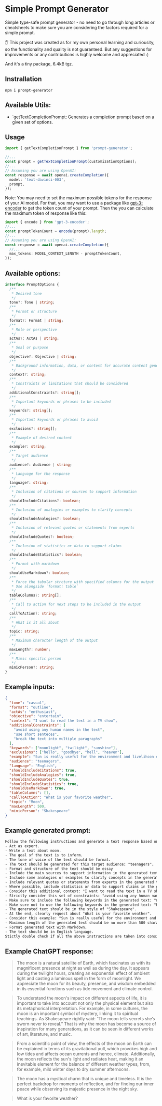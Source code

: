 # Simple Prompt Generator

Simple type-safe prompt generator - no need to go through long articles or cheatsheets to make sure you are considering the factors required for a simple prompt.

✋ This project was created as for my own personal learning and curiousity, so the functionality and quality is not guaranteed. But any suggestions for improvements or any contributions is highly welcome and appreciated :)

And it's a tiny package, 6.4kB tgz.

## Instrallation

```shell
npm i prompt-generator
```

## Available Utils:

- `getTextCompletionPrompt: Generates a completion prompt based on a given set of options.

## Usage

```ts
import { getTextCompletionPrompt } from 'prompt-generator';

//...
const prompt = getTextCompletionPrompt(customizationOptions);
//...
// Assuming you are using OpenAI:
const response = await openai.createCompletion({
  model: 'text-davinci-003',
  prompt,
});
```

Note: You may need to set the maximum possible tokens for the response of your AI model. For that, you may want to use a package like [gpt-3-encoder](https://www.npmjs.com/package/gpt-3-encoder) to get the token count of your prompt. Then the you can calculate the maximum token of response like this:

```ts
import { encode } from 'gpt-3-encoder';
//...
const promptTokenCount = encode(prompt).length;
//...
// Assuming you are using OpenAI:
const response = await openai.createCompletion({
  //...
  max_tokens: MODEL_CONTEXT_LENGTH - promptTokenCount,
});
```

## Available options:

```ts
interface PromptOptions {
  /**
   * Desired tone
   */
  tone?: Tone | string;
  /**
   * Format or structure
   */
  format?: Format | string;
  /**
   * Role or perspective
   */
  actAs?: ActAs | string;
  /**
   * Goal or purpose
   */
  objective?: Objective | string;
  /**
   * Background information, data, or context for accurate content generation
   */
  context?: string;
  /**
   * Constraints or limitations that should be considered
   */
  additionalConstraints?: string[];
  /**
   * Important keywords or phrases to be included
   */
  keywords?: string[];
  /**
   * Important keywords or phrases to avoid
   */
  exclusions?: string[];
  /**
   * Example of desired content
   */
  example?: string;
  /**
   * Target audience
   */
  audience?: Audience | string;
  /**
   * Language for the response
   */
  language?: string;
  /**
   * Inclusion of citations or sources to support information
   */
  shouldIncludeCitations?: boolean;
  /**
   * Inclusion of analogies or examples to clarify concepts
   */
  shouldIncludeAnalogies?: boolean;
  /**
   * Inclusion of relevant quotes or statements from experts
   */
  shouldIncludeQuotes?: boolean;
  /**
   * Inclusion of statistics or data to support claims
   */
  shouldIncludeStatistics?: boolean;
  /**
   * Format with markdown
   */
  shouldUseMarkdown?: boolean;
  /**
   * Force the tabular strcture with specified columns for the output
   * Use alongside `format: table`
   */
  tableColumns?: string[];
  /**
   * Call to action for next steps to be included in the output
   */
  callToAction?: string;
  /**
   * What is it all about
   */
  topic: string;
  /**
   * Maximum character length of the output
   */
  maxLength?: number;
  /**
   * Mimic specific person
   */
  mimicPerson?: string;
}
```

## Example inputs:

```json
{
  "tone": "casual",
  "format": "outline",
  "actAs": "enthusiast",
  "objective": "entertain",
  "context": "I want to read the text in a TV show",
  "additionalConstraints": [
    "avoid using any human names in the text",
    "use short senteces",
    "break the text into multiple paragraphs"
  ],
  "keywords": ["moonlight", "twilight", "sunshine"],
  "exclusions": ["hello", "goodbye", "hell", "heaven"],
  "example": "Sun is really useful for the environment and livelihoon on earth. people will die without sun. but we should make sure to to wear sunglasses and sunscreen to stay safe when we are sunbathing",
  "audience": "teenagers",
  "language": "English",
  "shouldIncludeCitations": true,
  "shouldIncludeAnalogies": true,
  "shouldIncludeQuotes": true,
  "shouldIncludeStatistics": true,
  "shouldUseMarkdown": true,
  "tableColumns": [],
  "callToAction": "What is your favorite weather",
  "topic": "Moon",
  "maxLength": 500,
  "mimicPerson": "Shakespeare"
}
```

## Example generated prompt:

```txt
Follow the following instructions and generate a text response based on them.
- Act as expert.
- Write a text about moon.
- The goal of the text is to inform.
- The tone of voice of the text should be formal.
- The text should be generated for this target audience: "teenagers".
- Format and structure of the text should be essay
- Include the main sources to support information in the generated text.
- Include some analogies or examples to clarify concepts in the generated text.
- Include relevant quotes or statements from experts in the generated text.
- Where possible, include statistics or data to support claims in the generated text.
- Consider this additional context: "I want to read the text in a TV show".
- Strictly consider this set of constraints: "avoid using any human names in the text", "use short sentences", "break the text into multiple paragraphs".
- Make sure to include the following keywords in the generated text: "moonlight", "twilight", "sunshine".
- Make sure not to use the following keywords in the generated text: "hello", "goodbye", "hell", "heaven".
- The generated text should be in the style of "Shakespeare".
- At the end, clearly request about "What is your favorite weather".
- Consider this example: "Sun is really useful for the environment and livelihoon on earth. people will die without sun. but we should make sure to to wear sunglasses and sunscreen to stay safe when we are sunbathing".
- Maximum length of the generated text should be no more than 500 characters.
- Format generated text with Markdown.
- The text should be in English language.
Stictly double check if all the above instructions are taken into consideration and the response is accurate before returning it.
```

## Example ChatGPT response:

> The moon is a natural satellite of Earth, which fascinates us with its magnificent presence at night as well as during the day. It appears during the twilight hours, creating an exponential effect of ambient light and casting a luminous spell in the form of moonlight. We appreciate the moon for its beauty, presence, and wisdom embedded in its essential functions such as tide movement and climate control.

> To understand the moon's impact on different aspects of life, it is important to take into account not only the physical element but also its metaphorical interpretation. For example, in some cultures, the moon is an important symbol of mystery, linking it to spiritual teachings. As Shakespeare rightly said: “The moon tells secrets she’s sworn never to reveal.” That is why the moon has become a source of inspiration for many generations, as it can be seen in different works of art, literature, and music.

> From a scientific point of view, the effects of the moon on Earth can be explained in terms of its gravitational pull, which provokes high and low tides and affects ocean currents and hence, climate. Additionally, the moon reflects the sun's light and radiates heat, making it an inevitable element for the balance of different weather types, from, for example, mild winter days to dry summer afternoons.

> The moon has a mystical charm that is unique and timeless. It is the perfect backdrop for moments of reflection, and for finding our inner peace while observing its majestic presence in the night sky.

> What is your favorite weather?
